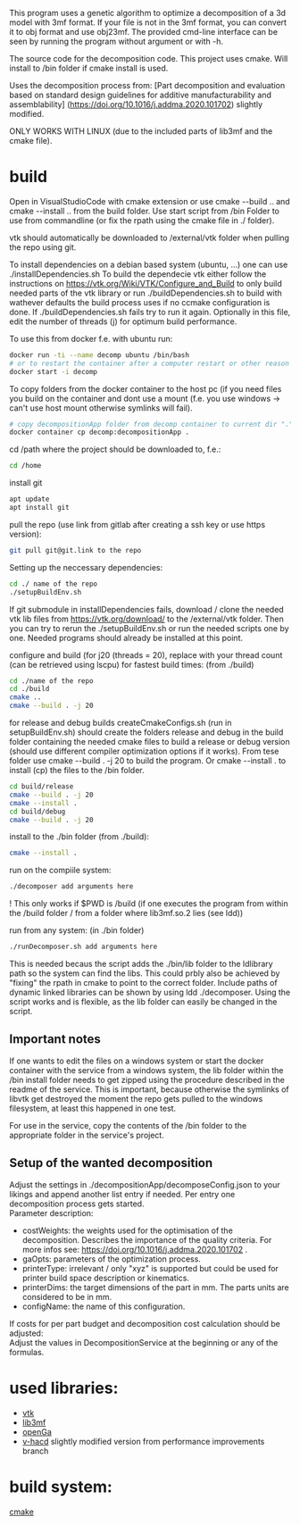 This program uses a genetic algorithm to optimize a decomposition of a 3d model with 3mf format.
If your file is not in the 3mf format, you can convert it to obj format and use obj23mf.
The provided cmd-line interface can be seen by running the program without argument or with -h.

The source code for the decomposition code.
This project uses cmake.
Will install to /bin folder if cmake install is used.

Uses the decomposition process from:
[Part decomposition and evaluation based on standard design guidelines for additive manufacturability and assemblability] (https://doi.org/10.1016/j.addma.2020.101702)
slightly modified.

ONLY WORKS WITH LINUX (due to the included parts of lib3mf and the cmake file).

# build
Open in VisualStudioCode with cmake extension or use cmake --build .. and cmake --install .. from the build folder.
Use start script from /bin Folder to use from commandline (or fix the rpath using the cmake file in ./ folder).

vtk should automatically be downloaded to /external/vtk folder when pulling the repo using git.

To install dependencies on a debian based system (ubuntu, ...) one can use ./installDependencies.sh
To build the dependecie vtk either follow the instructions on https://vtk.org/Wiki/VTK/Configure_and_Build to only build needed parts of the vtk library or run ./buildDependencies.sh to build with wathever defaults the build process uses if no ccmake configuration is done.
If ./buildDependencies.sh fails try to run it again.
Optionally in this file, edit the number of threads (j) for optimum build performance.

To use this from docker f.e. with ubuntu run:
``` bash
docker run -ti --name decomp ubuntu /bin/bash
# or to restart the container after a computer restart or other reason it stopped:
docker start -i decomp
```

To copy folders from the docker container to the host pc (if you need files you build on the container and dont use a mount (f.e. you use windows -> can't use host mount otherwise symlinks will fail).
```bash
# copy decompositionApp folder from decomp container to current dir "."
docker container cp decomp:decompositionApp .
```

cd /path where the project should be downloaded to, f.e.:
``` bash
cd /home
```

install git
``` bash
apt update
apt install git
```

pull the repo (use link from gitlab after creating a ssh key or use https version):
``` bash
git pull git@git.link to the repo
```

Setting up the neccessary dependencies:
``` bash
cd ./ name of the repo
./setupBuildEnv.sh
```
If git submodule in installDependencies fails, download / clone the needed vtk lib files from https://vtk.org/download/ to the /external/vtk folder.
Then you can try to rerun the ./setupBuildEnv.sh or run the needed scripts one by one.
Needed programs should already be installed at this point.

configure and build (for j20 (threads = 20), replace with your thread count (can be retrieved using lscpu) for fastest build times:
(from ./build)
``` bash
cd ./name of the repo
cd ./build
cmake ..
cmake --build . -j 20
```
for release and debug builds createCmakeConfigs.sh (run in setupBuildEnv.sh) should create the folders release and debug in the build folder containing the needed cmake files to build a release or debug version (should use different compiler optimization options if it works).
From tese folder use cmake --build . -j 20 to build the program. Or cmake --install . to install (cp) the files to the /bin folder.
``` bash
cd build/release
cmake --build . -j 20
cmake --install .
cd build/debug
cmake --build . -j 20
```

install to the ./bin folder (from ./build):
``` bash
cmake --install .
```


run on the compiile system:
``` bash
./decomposer add arguments here
```
! This only works if $PWD is /build (if one executes the program from within the /build folder / from a folder where lib3mf.so.2 lies (see ldd))

run from any system:
(in ./bin folder)
``` bash
./runDecomposer.sh add arguments here
```
This is needed becaus the script adds the ./bin/lib folder to the ldlibrary path so the system can find the libs.
This could prbly also be achieved by "fixing" the rpath in cmake to point to the correct folder.
Include paths of dynamic linked libraries can be shown by using ldd ./decomposer.
Using the script works and is flexible, as the lib folder can easily be changed in the script.

## Important notes
If one wants to edit the files on a windows system or start the docker container with the service from a windows system, the lib folder within the /bin install folder needs to get zipped using the procedure described in the readme of the service.
This is important, because otherwise the symlinks of libvtk get destroyed the moment the repo gets pulled to the windows filesystem, at least this happened in one test.

For use in the service, copy the contents of the /bin folder to the appropriate folder in the service's project.

## Setup of the wanted decomposition
Adjust the settings in ./decompositionApp/decomposeConfig.json to your likings
and append another list entry if needed.
Per entry one decomposition process gets started. \
Parameter description:
- costWeights: the weights used for the optimisation of the decomposition. Describes the importance of the quality criteria. For more infos see: https://doi.org/10.1016/j.addma.2020.101702 .
- gaOpts: parameters of the optimization process.
- printerType: irrelevant / only "xyz" is supported but could be used for printer build space description or kinematics.
- printerDims: the target dimensions of the part in mm. The parts units are considered to be in mm.
- configName: the name of this configuration.

If costs for per part budget and decomposition cost calculation should be adjusted: \
Adjust the values in DecompositionService at the beginning or any of the formulas.


# used libraries:
* [vtk](https://vtk.org/)
* [lib3mf](https://github.com/3MFConsortium/lib3mf)
* [openGa](https://github.com/Arash-codedev/openGA)
* [v-hacd](https://github.com/kmammou/v-hacd) slightly modified version from performance improvements branch

# build system:
[cmake](https://cmake.org/download/)
